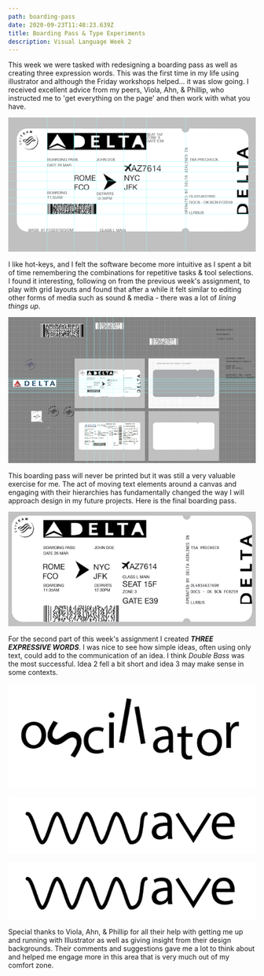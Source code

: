 ```yaml
---
path: boarding-pass
date: 2020-09-23T11:48:23.639Z
title: Boarding Pass & Type Experiments
description: Visual Language Week 2
---
```

This week we were tasked with redesigning a boarding pass as well as creating three expression words. This was the first time in my life using illustrator and although the Friday workshops helped... it was slow going. I received excellent advice from my peers, Viola, Ahn, & Phillip, who instructed me to 'get everything on the page' and then work with what you have. 

![illustrator workspace](../assets/visual-language/week-2/week2-1.png "illustratorWorkspace")

I like hot-keys, and I felt the software become more intuitive as I spent a bit of time remembering the combinations for repetitive tasks & tool selections. I found it interesting, following on from the previous week's assignment, to play with grid layouts and found that after a while it felt similar to editing other forms of media such as sound & media - there was a lot of *lining things up*.

![first edit of boarding pass](../assets/visual-language/week-2/week2-2.png "boardingPassEdit1")

This boarding pass will never be printed but it was still a very valuable exercise for me. The act of moving text elements around a canvas and engaging with their hierarchies has fundamentally changed the way I will approach design in my future projects. Here is the final boarding pass.

![final boarding pass](../assets/visual-language/week-2/week2-3.png "finalBoardingPass")

For the second part of this week's assignment I created ***THREE EXPRESSIVE WORDS***. I was nice to see how simple ideas, often using only text, could add to the communication of an idea. I think *Double Bass* was the most successful. Idea 2 fell a bit short and idea 3 may make sense in some contexts.

![text experiment 1](../assets/visual-language/week-2/week2-4.png "text1")

![text experiment 2](../assets/visual-language/week-2/week2-5.png "text2")

![text experiment 3](../assets/visual-language/week-2/week2-5.png "text3")

Special thanks to Viola, Ahn, & Phillip for all their help with getting me up and running with Illustrator as well as giving insight from their design backgrounds. Their comments and suggestions gave me a lot to think about and helped me engage more in this area that is very much out of my comfort zone.